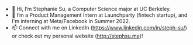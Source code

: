 - 👋 Hi, I’m Stephanie Su, a Computer Science major at UC Berkeley.
- 💼 I’m a Product Management Intern at Launchparty (fintech startup), and I'm interning at Meta/Facebook in Summer 2022.
- 📫 Connect with me on LinkedIn (https://www.linkedin.com/in/steph-su/) or check out my personal website (http://stephsu.me)!

<!---
stephaniefenhua/stephaniefenhua is a ✨ special ✨ repository because its `README.md` (this file) appears on your GitHub profile.
You can click the Preview link to take a look at your changes.
--->

